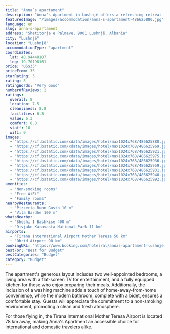 ```yaml
---
title: "Anna´s apartament"
description: "Anna's Apartment in Lushnjë offers a refreshing retreat for travelers seeking comfort and convenience."
featuredImage: "/images/accommodation/anna-s-apartament-486625880.jpg"
language: en
slug: anna-s-apartament
address: "Shetitorja e Palmave, 9001 Lushnjë, Albania"
city: "Lushnjë"
location: "Lushnjë"
accommodationType: "apartment"
coordinates:
  lat: 40.94448107
  lng: 19.70198161
price: "US$35"
priceFrom: 35
starRating: 3
rating: 8
ratingWords: "Very Good"
numberOfReviews: 2
ratings:
  overall: 8
  location: 7.5
  cleanliness: 8.8
  facilities: 6.3
  value: 6.3
  comfort: 8.8
  staff: 10
  wifi: 0
images:
  - "https://cf.bstatic.com/xdata/images/hotel/max1024x768/486625880.jpg?k=46fdf33ad7610529e8422d60d8e5188418389dde5188edfec0bdce25ddfd46af&o=&hp=1"
  - "https://cf.bstatic.com/xdata/images/hotel/max1024x768/486625969.jpg?k=c1d52492538505473567656b9c3b8e83ec44b35dbc375f2d5a5dcac1897ab979&o=&hp=1"
  - "https://cf.bstatic.com/xdata/images/hotel/max1024x768/486625921.jpg?k=c205314dff4bad519d4f4eeeadca7494f6fe55fceb8b7dab8d37beff156f573c&o=&hp=1"
  - "https://cf.bstatic.com/xdata/images/hotel/max1024x768/486625975.jpg?k=ec674af36121203b5c4127d3341712bd25399094e150ba3000a47e922c13518b&o=&hp=1"
  - "https://cf.bstatic.com/xdata/images/hotel/max1024x768/486625936.jpg?k=3f21e6470902f4d97db0effd66c50d9fbd9b95bf4c8a13b83e6ba920e450515a&o=&hp=1"
  - "https://cf.bstatic.com/xdata/images/hotel/max1024x768/486625959.jpg?k=9c384a7e716a25f547dfbb1aebbf56fbfb134b86cdcb1b0e88cd0ffdd48f210b&o=&hp=1"
  - "https://cf.bstatic.com/xdata/images/hotel/max1024x768/486625931.jpg?k=f68885ffb96d163ecdbdef77af9f6bedbefaad9a67840100b469efd2d2b4416f&o=&hp=1"
  - "https://cf.bstatic.com/xdata/images/hotel/max1024x768/486625940.jpg?k=50abd4fbc1e4184f9318e04dc5d1a7a41aef916a3a1148111a3e6546c807338a&o=&hp=1"
  - "https://cf.bstatic.com/xdata/images/hotel/max1024x768/486625992.jpg?k=696e09d11e59b7c14e53f57673fdc043c72aa63309b6f8537b5f58fc82f0a1ae&o=&hp=1"
amenities:
  - "Non-smoking rooms"
  - "Free WiFi"
  - "Family rooms"
nearbyRestaurants:
  - "Pizzeria Buon Gusto 10 m"
  - "Vila Bardhe 100 m"
whatsNearby:
  - "Sheshi I Bashkise 400 m"
  - "Divjake-Karavasta National Park 11 km"
airports:
  - "Tirana International Airport Mother Teresa 50 km"
  - "Ohrid Airport 90 km"
bookingURL: "https://www.booking.com/hotel/al/annas-apartament-lushnje.en-gb.html?aid=8035640"
bestFor: "Best for Budget"
bestCategories: "Budget"
category: "Budget"
---
```


The apartment's generous layout includes two well-appointed bedrooms, a living area with a flat-screen TV for entertainment, and a fully equipped kitchen for those who enjoy preparing their meals. Additionally, the inclusion of a washing machine adds a touch of home-away-from-home convenience, while the modern bathroom, complete with a bidet, ensures a comfortable stay. Guests will appreciate the commitment to a non-smoking environment, promoting a clean and fresh atmosphere.

For those flying in, the Tirana International Mother Teresa Airport is located 78 km away, making Anna's Apartment an accessible choice for international and domestic travelers alike.